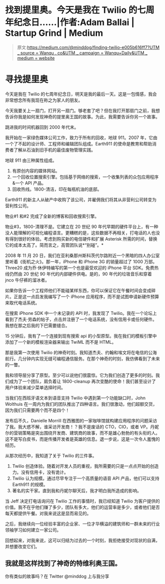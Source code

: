 # 找到提里奥。今天是我在 Twilio 的七周年纪念日……|作者:Adam Ballai | Startup Grind | Medium

> 原文:[https://medium.com/@minddog/finding-twilio-e005b616ff7?UTM _ source = Wanqu . co&UTM _ campaign = Wanqu+Daily&UTM _ medium = website](https://medium.com/@minddog/finding-twilio-e005b616ff7?utm_source=wanqu.co&utm_campaign=Wanqu+Daily&utm_medium=website)

# 寻找提里奥

今天是我在 Twilio 的七周年纪念日，明天是我的最后一天。这是一包情感，我会非常想念所有我现在称之为家人的朋友。

今天我要关上一扇门，打开另一扇门。够老套了吧？但在我打开那扇门之前，我想告诉你我是如何发现神奇的提里奥王国的故事。为此，我需要告诉你另一个故事。

跳进我的时间机器回到 2000 年代末。

我开始在一家绿色媒体公司工作，致力于所有的回收，地球 911。2007 年，它由一个了不起的设计师、工程师和编辑团队组成。Earth911 的使命是教育和帮助消费者了解从石油到旧手机的最佳废物管理实践。

地球 911 由三种属性组成。

1.  有原创内容的媒体网站。
2.  一个回收位置搜索引擎。包括基于网络的搜索，一个收集列表的众包应用程序&一个 API 产品。
3.  回收热线。1800-清洁，印在每瓶机油的底部。

Earth911 的新主人从破产中收购了该公司，并雇佣我们将其从非营利公司转变为营利性公司。

物业#1 和#2 完成了全新的博客和回收搜索引擎。

物业#3，1800-清理不是。它建立在 20 世纪 90 年代早期的硬件平台上，有一种没人能理解的可视化编程语言。更糟糕的是，这些数据不再相关，打电话的人也没有得到很好的体验。考虑到购买新的电信硬件和扩展 Asterisk 所需的时间，替换它的成本太高了。简而言之，高管团队说*“别碰”。*

2008 年 11 月 20 日，我们在亚利桑那州斯科茨代尔路附近一个黑暗的四人办公室里听着《街机之火》。那一年，iPhone 和 iPhone 3G 的销量超过了 1000 万部。Three20 成为乔·休伊特编写的第一个也是最受欢迎的 iPhone 平台 SDK。免费热线仍然由 20 世纪 90 年代的内部硬件供电。是的，90 年代的垃圾音乐和穿着 jnco 牛仔裤的溜冰者。

如果你告诉一个工程师他们不能碰某样东西，你可以保证它在午餐时间会变成碎片。正是这一点启发我编写了一个 iPhone 应用程序，而不是试图申请新硬件预算来取代电话系统。

在搜索 iPhone SDK 中一个未记录的 API 时，我发现了 Twilio。我在一个论坛上看到了杰夫·劳森的帖子，点击并注册了一个电话系统，没有信用卡或任何硬件。我想在那之后我的下巴需要缝合。

15 分钟后，我有了一个连接到现有搜索 api 的小型原型。我在我们的模板引擎中添加了一个新的模板渲染器来输出 TwiML 而不是 HTML。

那是我第一次使用 Twilio 的神奇时刻。我知道杰夫、约翰和埃文将在电信的公海航行。几分钟内实现无缝可编程通信服务。在那个神奇的时刻，我仿佛看到了未来的一瞥。

我和领导层分享了原型。至少可以说他们很震惊。它为我们创造了更多的时刻。我们成为了一个团队，肩负着让 1800-cleanup 再次变酷的使命！我们甚至设计了用户体验来减少菜单选择时间。

当我们在西班牙语文本到语音支持 Twilio 中遇到第一个功能缺口时，John Wolthuis 在一周内为我们的团队推出了四种语言。我们很激动，他们超额交货，因为我们只需要两个而不是四个！

发布后不久，Danielle Morrill 在西雅图的一家咖啡馆就构建应用程序的问题采访了我。我大惑不解，谁采访开发商！？我不是废话的 CTO，CIO，或者 VP。丹妮尔的营销策略是突出围绕开发商、建筑商的故事，而不是雄心勃勃的有头衔的人。这不是写白皮书，而是传播开发者是英雄的信息。退一步说，这是一次令人羞愧的经历。

从那次经历中，我知道了关于 Twilio 的三件事。

1.  Twilio 创造体验。随着对开发人员的重视，我所需要的只是一点点开始的创造力。没有信用卡，没有诡计。
2.  Twilio 认为规模。通过尽早专注于一个高质量的语音 API 产品，他们可以支持 Earth911 的规模。
3.  著名的实干家。直到我和丹妮尔聊天后，我才明白我所造成的影响。

当 Jeff 决定打电话询问在 Twilio 工作的事情时，我已经知道 Twilio 为客户提供的价值。我不在乎他们赚了多少，团队有多大，他们的运营率是多少，或者他们是否每天都提供午餐。对我来说这是显而易见的。

之后，我继续向一位经验丰富的企业家、一位才华横溢的建筑师和一群未来的行业领袖学习如何建立一家公司。

回想起来，对我来说，这可以归结为过去的一个时刻，我拒绝接受对现状的自满，并想要改变它们。

## 我就是这样找到了神奇的特维利奥王国。

你有类似的故事吗？在 Twitter @minddog 上与我分享